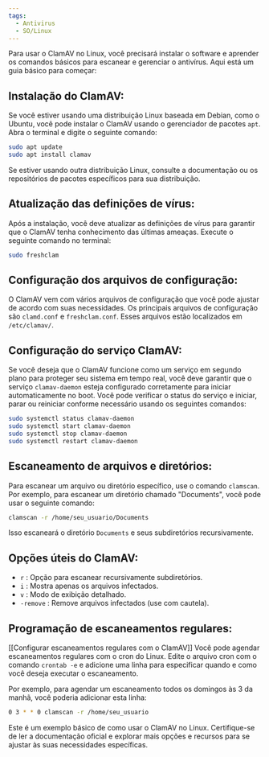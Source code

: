 ```yaml
---
tags:
  - Antivirus
  - SO/Linux
---
```

Para usar o ClamAV no Linux, você precisará instalar o software e aprender os comandos básicos para escanear e gerenciar o antivírus. Aqui está um guia básico para começar:

## Instalação do ClamAV:

Se você estiver usando uma distribuição Linux baseada em Debian, como o Ubuntu, você pode instalar o ClamAV usando o gerenciador de pacotes `apt`. Abra o terminal e digite o seguinte comando:

```bash
sudo apt update
sudo apt install clamav
```

Se estiver usando outra distribuição Linux, consulte a documentação ou os repositórios de pacotes específicos para sua distribuição.

## Atualização das definições de vírus:

Após a instalação, você deve atualizar as definições de vírus para garantir que o ClamAV tenha conhecimento das últimas ameaças. Execute o seguinte comando no terminal:

```bash
sudo freshclam
```

## **Configuração dos arquivos de configuração**:

O ClamAV vem com vários arquivos de configuração que você pode ajustar de acordo com suas necessidades. Os principais arquivos de configuração são `clamd.conf` e `freshclam.conf`. Esses arquivos estão localizados em `/etc/clamav/`.

## **Configuração do serviço ClamAV**:

Se você deseja que o ClamAV funcione como um serviço em segundo plano para proteger seu sistema em tempo real, você deve garantir que o serviço `clamav-daemon` esteja configurado corretamente para iniciar automaticamente no boot. Você pode verificar o status do serviço e iniciar, parar ou reiniciar conforme necessário usando os seguintes comandos:

```bash
sudo systemctl status clamav-daemon
sudo systemctl start clamav-daemon
sudo systemctl stop clamav-daemon
sudo systemctl restart clamav-daemon
```

## Escaneamento de arquivos e diretórios:

Para escanear um arquivo ou diretório específico, use o comando `clamscan`. Por exemplo, para escanear um diretório chamado "Documents", você pode usar o seguinte comando:

```bash
clamscan -r /home/seu_usuario/Documents
```

Isso escaneará o diretório `Documents` e seus subdiretórios recursivamente.
## Opções úteis do ClamAV:

- `r` : Opção para escanear recursivamente subdiretórios.
- `i` : Mostra apenas os arquivos infectados.
- `v` : Modo de exibição detalhado.
- `-remove` : Remove arquivos infectados (use com cautela).
## Programação de escaneamentos regulares:
[[Configurar escaneamentos regulares com o ClamAV]]
Você pode agendar escaneamentos regulares com o cron do Linux. Edite o arquivo cron com o comando `crontab -e` e adicione uma linha para especificar quando e como você deseja executar o escaneamento.

Por exemplo, para agendar um escaneamento todos os domingos às 3 da manhã, você poderia adicionar esta linha:

```bash
0 3 * * 0 clamscan -r /home/seu_usuario
```

Este é um exemplo básico de como usar o ClamAV no Linux. Certifique-se de ler a documentação oficial e explorar mais opções e recursos para se ajustar às suas necessidades específicas.